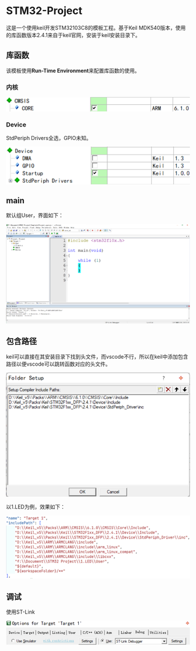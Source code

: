 # STM32-Project

 这是一个使用keil开发STM32103C8的模板工程。基于Keil MDK540版本，使用的库函数版本2.4.1来自于keil官网，安装于keil安装目录下。

## 库函数

该模板使用**Run-Time Environment**来配置库函数的使用。

### 内核

![](.img/CMSIS.png)

### Device

StdPeriph Drivers全选，GPIO未知。

![](.img/Device.png)

## main

默认组User，界面如下：

![](.img/2024-06-29-13-35-26-image.png)

## 包含路径

keil可以直接在其安装目录下找到头文件，而vscode不行，所以在keil中添加包含路径以便vscode可以跳转函数对应的头文件。

![](.img/2024-06-29-13-24-42-image.png)

以1.LED为例，效果如下：

![](.img/2024-06-29-13-26-43-image.png)

## 调试

使用ST-Link

![](.img/2024-06-29-13-29-15-image.png)